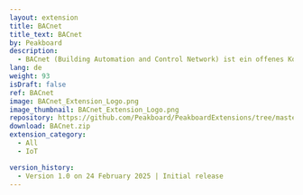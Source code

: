 ```yaml
---
layout: extension
title: BACnet
title_text: BACnet
by: Peakboard
description: 
  - BACnet (Building Automation and Control Network) ist ein offenes Kommunikationsprotokoll für die Gebäudeautomation, das herstellerübergreifend den Datenaustausch zwischen Steuerungssystemen wie Heizungs-, Lüftungs-, Klima- und Sicherheitstechnik ermöglicht.
lang: de
weight: 93
isDraft: false
ref: BACnet
image: BACnet_Extension_Logo.png
image_thumbnail: BACnet_Extension_Logo.png
repository: https://github.com/Peakboard/PeakboardExtensions/tree/master/BacNet
download: BACnet.zip
extension_category:
  - All
  - IoT

version_history:
  - Version 1.0 on 24 February 2025 | Initial release
---
```

